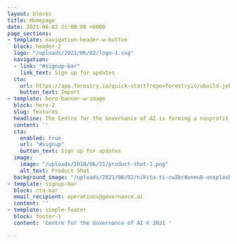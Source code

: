 ```yaml
---
layout: blocks
title: Homepage
date: 2021-06-02 21:00:00 +0000
page_sections:
- template: navigation-header-w-button
  block: header-2
  logo: "/uploads/2021/06/02/logo-1.svg"
  navigation:
  - link: "#signup-bar"
    link_text: Sign up for updates
  cta:
    url: https://app.forestry.io/quick-start?repo=forestryio/ubuild-jekyll&provider=github&engine=jekyll
    button_text: Import
- template: hero-banner-w-image
  block: hero-2
  slug: features
  headline: The Centre for the Governance of AI is forming a nonprofit
  content: ''
  cta:
    enabled: true
    url: "#signup"
    button_text: Sign up for updates
  image:
    image: "/uploads/2018/06/21/product-shot-1.png"
    alt_text: Product Shot
  background_image: "/uploads/2021/06/02/nikita-ti-cw2bc8oneu8-unsplash.jpg"
- template: signup-bar
  block: cta-bar
  email_recipient: operations@governance.ai
  content: ''
- template: simple-footer
  block: footer-1
  content: 'Centre for the Governance of AI © 2021 '

---
```

